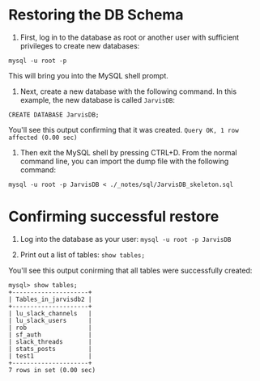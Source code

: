 # Restoring the DB Schema

1. First, log in to the database as root or another user with sufficient privileges to create new databases:

`mysql -u root -p`

This will bring you into the MySQL shell prompt.

1. Next, create a new database with the following command. In this example, the new database is called `JarvisDB`:

`CREATE DATABASE JarvisDB;`

You'll see this output confirming that it was created.
`Query OK, 1 row affected (0.00 sec)`

1. Then exit the MySQL shell by pressing CTRL+D. From the normal command line, you can import the dump file with the following command:

`mysql -u root -p JarvisDB < ./_notes/sql/JarvisDB_skeleton.sql`

# Confirming successful restore

1. Log into the database as your user:
`mysql -u root -p JarvisDB`

1. Print out a list of tables:
`show tables;`

You'll see this output conirming that all tables were successfully created:
```
mysql> show tables;
+---------------------+
| Tables_in_jarvisdb2 |
+---------------------+
| lu_slack_channels   |
| lu_slack_users      |
| rob                 |
| sf_auth             |
| slack_threads       |
| stats_posts         |
| test1               |
+---------------------+
7 rows in set (0.00 sec)
```